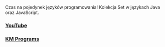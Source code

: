 Czas na pojedynek języków programowania! Kolekcja Set w językach Java oraz JavaScript.

### [YouTube](https://youtu.be/5fQwohVWDy8)
### [KM Programs](https://km-programs.pl/)
